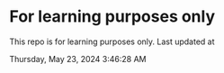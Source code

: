 # For learning purposes only
This repo is for learning purposes only.
Last updated at

Thursday, May 23, 2024 3:46:28 AM

